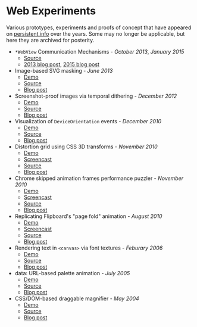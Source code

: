 # Web Experiments

Various prototypes, experiments and proofs of concept that have appeared on [persistent.info](http://blog.persistent.info/) over the years. Some may no longer be applicable, but here they are archived for posterity.

* `*WebView` Communication Mechanisms - _October 2013_, _January 2015_
  * [Source](https://github.com/mihaip/web-experiments/tree/master/webview-communication)
  * [2013 blog post](http://blog.persistent.info/2013/10/a-faster-uiwebview-communication.html), [2015 blog post](http://blog.persistent.info/2015/01/wkwebview-communication-latency.html)
* Image-based SVG masking - _June 2013_
  * [Demo](http://persistent.info/web-experiments/svg-masking/)
  * [Source](https://github.com/mihaip/web-experiments/tree/master/svg-masking)
  * [Blog post](http://blog.persistent.info/2013/06/image-based-svg-masking.html)
* Screenshot-proof images via temporal dithering - _December 2012_
  * [Demo](http://persistent.info/web-experiments/temporal-dithering/)
  * [Source](https://github.com/mihaip/web-experiments/tree/master/temporal-dithering)
  * [Blog post](http://blog.persistent.info/2012/12/screenshot-proof-images-via-temporal.html)
* Visualization of `DeviceOrientation` events - _December 2010_
  * [Demo](http://persistent.info/web-experiments/sensors/)
  * [Source](https://github.com/mihaip/web-experiments/tree/master/sensors)
  * [Blog post](http://blog.persistent.info/2010/12/visualizing-deviceorientation-events.html)
* Distortion grid using CSS 3D transforms - _November 2010_
  * [Demo](http://persistent.info/web-experiments/distortion/)
  * [Screencast](http://www.youtube.com/watch?v=rVtPBsy03wU)
  * [Source](https://github.com/mihaip/web-experiments/tree/master/distortion)
  * [Blog post](http://blog.persistent.info/2010/11/distortion-grid-using-css-3d-transforms.html)
* Chrome skipped animation frames performance puzzler - _November 2010_
  * [Demo](http://persistent.info/web-experiments/skipped-frames-puzzler/)
  * [Screencast](http://www.youtube.com/watch?v=9vy44EEaHwY)
  * [Source](https://github.com/mihaip/web-experiments/tree/master/skipped-frames-puzzler)
  * [Blog post](http://blog.persistent.info/2010/11/chrome-performance-puzzler.html)
* Replicating Flipboard's "page fold" animation - _August 2010_
  * [Demo](http://persistent.info/web-experiments/flipboard/)
  * [Screencast](http://www.youtube.com/watch?v=Z0E5ITIuUlQ)
  * [Source](https://github.com/mihaip/web-experiments/tree/master/flipboard)
  * [Blog post](http://blog.persistent.info/2010/08/replicating-flipboards-page-fold.html)
* Rendering text in `<canvas>` via font textures - _Feburary 2006_
  * [Demo](http://persistent.info/web-experiments/canvas-text/)
  * [Source](https://github.com/mihaip/web-experiments/tree/master/canvas-text)
  * [Blog post](http://blog.persistent.info/2006/02/rendering-text-inside-canvas-object.html)
* data: URL-based palette animation - _July 2005_
  * [Demo](http://persistent.info/web-experiments/data-url-animation/)
  * [Source](https://github.com/mihaip/web-experiments/tree/master/data-url-animation)
  * [Blog post](http://blog.persistent.info/2005/07/data-url-based-animation.html)
* CSS/DOM-based draggable magnifier - _May 2004_
  * [Demo](http://persistent.info/web-experiments/magnifier/)
  * [Source](https://github.com/mihaip/web-experiments/tree/master/magnifier)
  * [Blog post](http://blog.persistent.info/2004/05/cssdom-based-draggable-magnifiers.html)
